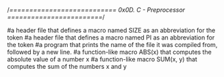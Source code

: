 /*=========================== 0x0D. C - Preprocessor ========================*/

#a header file that defines a macro named SIZE as an abbreviation for the token
#a header file that defines a macro named PI as an abbreviation for the token
#a program that prints the name of the file it was compiled from, followed by a new line.
#a function-like macro ABS(x) that computes the absolute value of a number x
#a function-like macro SUM(x, y) that computes the sum of the numbers x and y
